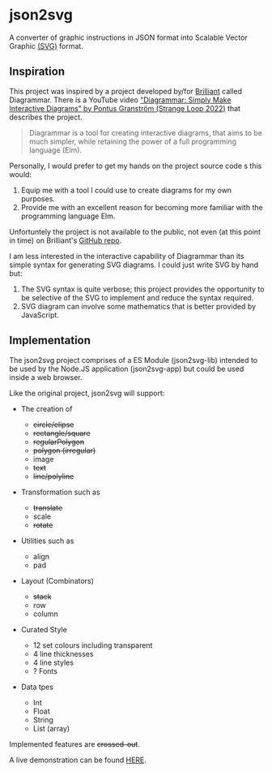 # json2svg
A converter of graphic instructions in JSON format into Scalable Vector Graphic [(SVG)](https://developer.mozilla.org/en-US/docs/Web/SVG) format.

## Inspiration
This project was inspired by a project developed by/for [Brilliant](https://brilliant.org/) called Diagrammar. There is a YouTube video ["Diagrammar: Simply Make Interactive Diagrams" by Pontus Granström (Strange Loop 2022)](https://youtu.be/gT9Xu-ctNqI) that describes the project.

> Diagrammar is a tool for creating interactive diagrams, that aims to be much simpler, while retaining the power of a full programming language (Elm).

Personally, I would prefer to get my hands on the project source code s this would:
1. Equip me with a tool I could use to create diagrams for my own purposes.
1. Provide me with an excellent reason for becoming more familiar with the programming language Elm.

Unfortuntely the project is not available to the public, not even (at this point in time) on Brilliant's [GitHub repo](https://github.com/brilliantorg).

I am less interested in the interactive capability of Diagrammar than its simple syntax for generating SVG diagrams. I could just write SVG by hand but:
1. The SVG syntax is quite verbose; this project provides the opportunity to be selective of the SVG to implement and reduce the syntax required.
1. SVG diagram can involve some mathematics that is better provided by JavaScript.

## Implementation
The json2svg project comprises of a ES Module (json2svg-lib) intended to be used by the Node.JS application (json2svg-app) but could be used inside a web browser.

Like the original project, json2svg will support:

* The creation of
  - ~~circle/elipse~~
  - ~~rectangle/square~~
  - ~~regularPolygon~~
  - ~~polygon (irregular)~~
  - image
  - ~~text~~
  - ~~line/polyline~~

* Transformation such as
  - ~~translate~~
  - scale
  - ~~rotate~~

* Utilities such as
  - align
  - pad

* Layout (Combinators)
  - ~~stack~~
  - row
  - column

* Curated Style
  - 12 set colours including transparent
  - 4 line thicknesses
  - 4 line styles
  - ? Fonts

* Data tpes
  - Int
  - Float
  - String
  - List (array)

Implemented features are ~~crossed-out~~.

A live demonstration can be found <a href="https://json2svg.netlify.app/">HERE</a>.